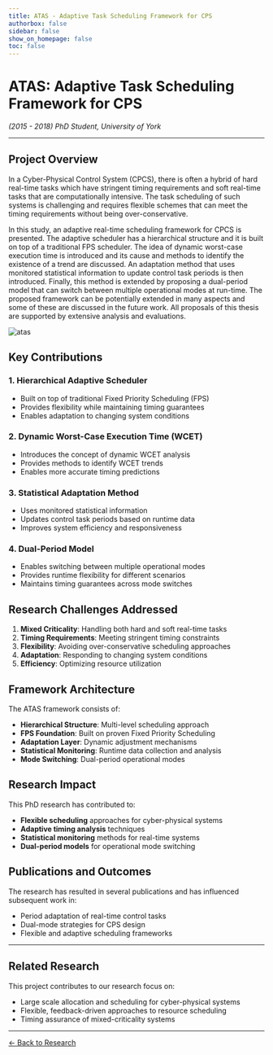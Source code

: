 ```yaml
---
title: ATAS - Adaptive Task Scheduling Framework for CPS
authorbox: false
sidebar: false
show_on_homepage: false
toc: false
---
```


# ATAS: Adaptive Task Scheduling Framework for CPS

*(2015 - 2018) PhD Student, University of York*

---

## Project Overview

In a Cyber-Physical Control System (CPCS), there is often a hybrid of hard real-time tasks which have stringent timing requirements and soft real-time tasks that are computationally intensive. The task scheduling of such systems is challenging and requires flexible schemes that can meet the timing requirements without being over-conservative.

In this study, an adaptive real-time scheduling framework for CPCS is presented. The adaptive scheduler has a hierarchical structure and it is built on top of a traditional FPS scheduler. The idea of dynamic worst-case execution time is introduced and its cause and methods to identify the existence of a trend are discussed. An adaptation method that uses monitored statistical information to update control task periods is then introduced. Finally, this method is extended by proposing a dual-period model that can switch between multiple operational modes at run-time. The proposed framework can be potentially extended in many aspects and some of these are discussed in the future work. All proposals of this thesis are supported by extensive analysis and evaluations.

![atas](/img/atas.png)

## Key Contributions

### 1. Hierarchical Adaptive Scheduler
- Built on top of traditional Fixed Priority Scheduling (FPS)
- Provides flexibility while maintaining timing guarantees
- Enables adaptation to changing system conditions

### 2. Dynamic Worst-Case Execution Time (WCET)
- Introduces the concept of dynamic WCET analysis
- Provides methods to identify WCET trends
- Enables more accurate timing predictions

### 3. Statistical Adaptation Method
- Uses monitored statistical information
- Updates control task periods based on runtime data
- Improves system efficiency and responsiveness

### 4. Dual-Period Model
- Enables switching between multiple operational modes
- Provides runtime flexibility for different scenarios
- Maintains timing guarantees across mode switches

## Research Challenges Addressed

1. **Mixed Criticality**: Handling both hard and soft real-time tasks
2. **Timing Requirements**: Meeting stringent timing constraints
3. **Flexibility**: Avoiding over-conservative scheduling approaches
4. **Adaptation**: Responding to changing system conditions
5. **Efficiency**: Optimizing resource utilization

## Framework Architecture

The ATAS framework consists of:

- **Hierarchical Structure**: Multi-level scheduling approach
- **FPS Foundation**: Built on proven Fixed Priority Scheduling
- **Adaptation Layer**: Dynamic adjustment mechanisms
- **Statistical Monitoring**: Runtime data collection and analysis
- **Mode Switching**: Dual-period operational modes

## Research Impact

This PhD research has contributed to:
- **Flexible scheduling** approaches for cyber-physical systems
- **Adaptive timing analysis** techniques
- **Statistical monitoring** methods for real-time systems
- **Dual-period models** for operational mode switching

## Publications and Outcomes

The research has resulted in several publications and has influenced subsequent work in:
- Period adaptation of real-time control tasks
- Dual-mode strategies for CPS design
- Flexible and adaptive scheduling frameworks

---

## Related Research

This project contributes to our research focus on:
- Large scale allocation and scheduling for cyber-physical systems
- Flexible, feedback-driven approaches to resource scheduling
- Timing assurance of mixed-criticality systems

---

[← Back to Research](../research)

